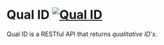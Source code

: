 # Qual ID [![Qual ID](https://img.shields.io/endpoint?url=https%3A%2F%2Fqual-id.herokuapp.com%2Fbadge-endpoint%2F)](https://github.com/gabrielbarker/qual-id)

Qual ID is a RESTful API that returns _qualitative ID's_.

